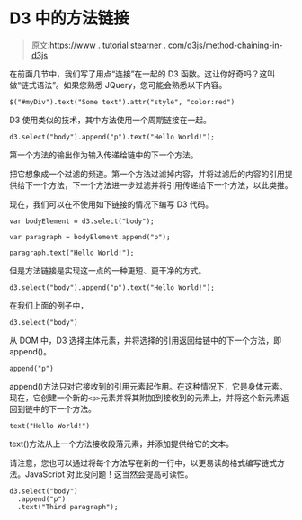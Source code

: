 # D3 中的方法链接

> 原文:[https://www . tutorial stearner . com/d3js/method-chaining-in-d3js](https://www.tutorialsteacher.com/d3js/method-chaining-in-d3js)

在前面几节中，我们写了用点“连接”在一起的 D3 函数。这让你好奇吗？这叫做“链式语法”。如果您熟悉 JQuery，您可能会熟悉以下内容。

```
$("#myDiv").text("Some text").attr("style", "color:red")
```

D3 使用类似的技术，其中方法使用一个周期链接在一起。

```
d3.select("body").append("p").text("Hello World!");
```

第一个方法的输出作为输入传递给链中的下一个方法。

把它想象成一个过滤的频道。第一个方法过滤掉内容，并将过滤后的内容的引用提供给下一个方法，下一个方法进一步过滤并将引用传递给下一个方法，以此类推。

现在，我们可以在不使用如下链接的情况下编写 D3 代码。

```
var bodyElement = d3.select("body");

var paragraph = bodyElement.append("p");

paragraph.text("Hello World!");
```

但是方法链接是实现这一点的一种更短、更干净的方式。

```
d3.select("body").append("p").text("Hello World!");
```

在我们上面的例子中，

`d3.select("body")`

从 DOM 中，D3 选择主体元素，并将选择的引用返回给链中的下一个方法，即 append()。

`append("p")`

append()方法只对它接收到的引用元素起作用。在这种情况下，它是身体元素。现在，它创建一个新的`<p>`元素并将其附加到接收到的元素上，并将这个新元素返回到链中的下一个方法。

`text("Hello World!")`

text()方法从上一个方法接收段落元素，并添加提供给它的文本。

请注意，您也可以通过将每个方法写在新的一行中，以更易读的格式编写链式方法。JavaScript 对此没问题！这当然会提高可读性。

```
d3.select("body")
  .append("p")
  .text("Third paragraph");
```